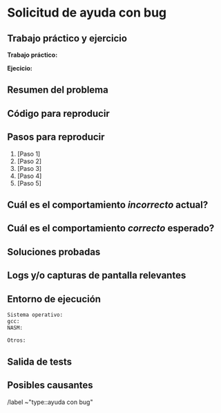 <!---
POR FAVOR LEER!

Antes de consultar, por favor buscar en el Discord de la materia si no se respondió una pregunta similar. 

Si la pregunta se puede abstraer del detalle del código, enviarla al servidor de Discord donde recibirán respuesta más rápido.
--->
# Solicitud de ayuda con bug
## Trabajo práctico y ejercicio
<!-- Indicar el trabajo práctico y número de ejercicio a consultar. -->
**Trabajo práctico:**

**Ejecicio:**

## Resumen del problema
<!-- Resumir el comportamiento inesperado que no están pudiendo resolver -->

## Código para reproducir
<!-- Linkear a archivo del proyecto con código para reproducir el error o proveer snippet de código para reproducir el error e indicar como utilizarlo. -->
<!-- Se puede linkear linas específicas de código abriendo el archivo relevante en la interfaz web del repositorio y haciendo click en el número de linea, luego copiando la URL de la página. -->

<!-- EJEMPLO DE SNIPPET DE CÓDIGO DE PRUEBA:
```c
// main.c
int main (void){
  list_t* list=listNew();
  listAddLast(list,2);
  listAddLast(list,3);
  listAddLast(list,4);
  listDelete(list);
}
```
-->


## Pasos para reproducir
<!-- Describir de manera clara y concisa los pasos necesarios para reproducir. -->

1. [Paso 1]
2. [Paso 2]
3. [Paso 3]
4. [Paso 4]
5. [Paso 5]

## Cuál es el comportamiento *incorrecto* actual?
<!-- Describir el comportamiento actual del sistema o función al seguir los pasos indicados anteriormente. -->

## Cuál es el comportamiento *correcto* esperado?
<!-- Describir el comportamiento esperado del sistema o función al seguir los pasos indicados anteriormente. -->

## Soluciones probadas
<!-- Describir pasos que hayan tomado para intentar solucionar el comportamiento y que efecto tuvieron. -->

## Logs y/o capturas de pantalla relevantes
<!-- De ser relevantes incluir screenshots para ilustrar el error.  -->
<!-- Pegar logs de error (de valgrind, nasm) o indicar la excepción que esté ocurriendo con detalle de los valores de registros --> 
<!-- En vez de pegar los logs también pueden crear un snippet usando el boton `+` de la barra superior de gitlab > submenú Gitlab > New snippet -->
<!-- Ejemplo (primera mitad de la materia) correr ejecutable de testeo y pegar o adjuntar un .txt con el output relevante. -->
<!-- Ejemplo (segunda mitad de la materia) en caso de un Page Fault indicar el valor del registro cr2. Consultar registros relevantes a cada excepción aquí https://wiki.osdev.org/Exceptions -->



## Entorno de ejecución
<!-- Listar información relevante de entorno de ejecución, especialmente sistema operativo (Ubuntu versión x, WSL, mac, etc) y versión de gcc y nasm (`gcc --version`, `nasm --version`). -->
```txt
Sistema operativo: 
gcc: 
NASM:

Otros:
```

## Salida de tests
<!-- De haber sido provistos, pegar o describir la salida de los tests de la cátedra para el trabajo actual. -->
<!-- Omitir si ya fue provisto en un punto anterior. -->
<!-- CORRER LOS TESTS CON VALGRIND. -->

## Posibles causantes
<!-- Si tienen una sospecha o certeza respecto a qué parte del código puede estar causando el comportamiento, linkearlo acá. Se puede linkear linas específicas de código abriendo el archivo relevante en la interfaz web del repositorio y haciendo click en el número de linea, luego copiando la URL de la página. -->

/label ~"type::ayuda con bug"